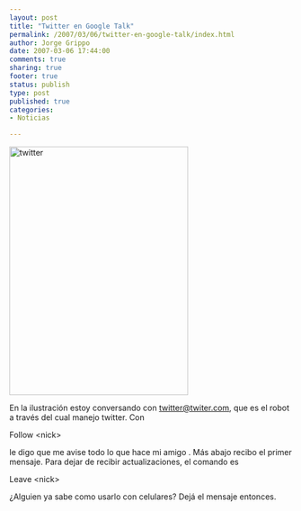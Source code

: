 ```yaml
--- 
layout: post
title: "Twitter en Google Talk"
permalink: /2007/03/06/twitter-en-google-talk/index.html
author: Jorge Grippo
date: 2007-03-06 17:44:00
comments: true
sharing: true
footer: true
status: publish
type: post
published: true
categories: 
- Noticias

---
```

<!-- 31 -->
<a href="http://www.flickr.com/photos/grippo/412913447/" title="Photo Sharing"><img src="http://farm1.static.flickr.com/145/412913447_acf426919c_o.gif" alt="twitter" height="442" width="318" /></a>

En la ilustración estoy conversando con twitter@twiter.com, que es el robot a través del cual manejo twitter. Con

Follow &lt;nick&gt;

le digo que me avise todo lo que hace mi amigo . Más abajo recibo el primer mensaje. Para dejar de recibir actualizaciones, el comando es

Leave &lt;nick&gt;

¿Alguien ya sabe como usarlo con celulares? Dejá el mensaje entonces.

